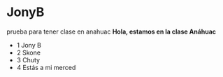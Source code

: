# JonyB
prueba para tener clase en anahuac
**Hola, estamos en la clase Anáhuac**

- 1 Jony B
- 2 Skone
- 3 Chuty
- 4 Estás a mi merced
